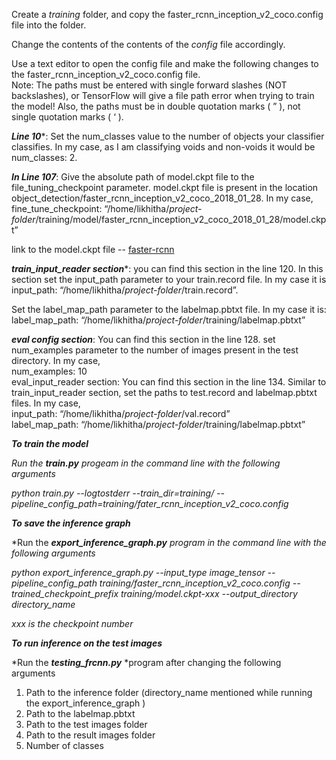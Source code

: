 Create a *training* folder, and copy the faster_rcnn_inception_v2_coco.config file into the folder.</br>

Change the contents of the contents of the *config* file accordingly.</br>

Use a text editor to open the config file and make the following changes to the faster_rcnn_inception_v2_coco.config file.</br>
Note: The paths must be entered with single forward slashes (NOT backslashes), or TensorFlow will give a file path error when trying to train the model! Also, the paths must be in double quotation marks ( ” ), not single quotation marks ( ‘ ). </br>

***Line 10****: Set the num_classes value to the number of objects your classifier classifies. In my case, as I am classifying voids and non-voids it would be num_classes: 2.

***In Line 107***: Give the absolute path of model.ckpt file to the file_tuning_checkpoint parameter. model.ckpt file is present in the location object_detection/faster_rcnn_inception_v2_coco_2018_01_28. In my case,</br>
fine_tune_checkpoint: “/home/likhitha/*project-folder*/training/model/faster_rcnn_inception_v2_coco_2018_01_28/model.ckpt”</br>

link to the model.ckpt file -- [faster-rcnn](https://github.com/tensorflow/models/blob/master/research/object_detection/g3doc/detection_model_zoo.md) </br>

***train_input_reader section****: you can find this section in the line 120. In this section set the input_path parameter to your train.record file. In my case it is </br>
input_path: “/home/likhitha/*project-folder*/train.record”.</br>

Set the label_map_path parameter to the labelmap.pbtxt file. In my case it is:</br>
label_map_path: “/home/likhitha/*project-folder*/training/labelmap.pbtxt”</br>

***eval config section***: You can find this section in the line 128. set num_examples parameter to the number of images present in the test directory. In my case,</br>
num_examples: 10</br>
eval_input_reader section: You can find this section in the line 134. Similar to train_input_reader section, set the paths to test.record and labelmap.pbtxt files. In my case,</br>
input_path: “/home/likhitha/*project-folder*/val.record”</br>
label_map_path: “/home/likhitha/*project-folder*/training/labelmap.pbtxt”</br>


***To train the model***

*Run the ***train.py*** progeam in the command line with the following arguments*</br>

*python train.py --logtostderr --train_dir=training/ --pipeline_config_path=training/fater_rcnn_inception_v2_coco.config*  </br>

***To save the inference graph*** 

*Run the ***export_inference_graph.py*** *program in the command line with the following arguments* </br>

*python export_inference_graph.py --input_type image_tensor --pipeline_config_path training/faster_rcnn_inception_v2_coco.config --trained_checkpoint_prefix training/model.ckpt-xxx --output_directory directory_name*  </br>

*xxx is the checkpoint number* </br>


***To run inference on the test images*** </br>

*Run the ***testing_frcnn.py*** *program after changing the following arguments </br>

1. Path to the inference folder (directory_name mentioned while running the export_inference_graph ) </br>
2. Path to the labelmap.pbtxt</br>
3. Path to the test images folder</br>
4. Path to the result images folder</br>
5. Number of classes </br>

